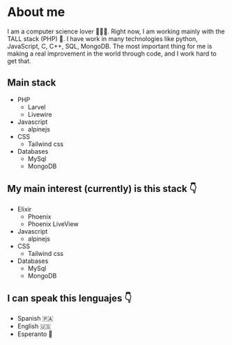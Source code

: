 # About me

I am a computer science lover 👨‍💻💞. Right now, I am working mainly with the TALL stack (PHP) 🐘. I have work in many technologies like python, JavaScript, C, C++, SQL, MongoDB. The most important thing for me is making a real improvement in the world through code, and I work hard to get that.

## Main stack
- PHP
  - Larvel
  - Livewire
- Javascript
  - alpinejs
- CSS
  - Tailwind css
- Databases
  - MySql
  - MongoDB

## My main interest (currently) is this stack 👇
- Elixir
  - Phoenix
  - Phoenix LiveView
- Javascript
  - alpinejs
- CSS
  - Tailwind css
- Databases
  - MySql
  - MongoDB

## I can speak this lenguajes 👇

- Spanish 🇵🇦
- English 🇺🇸
- Esperanto 📗
